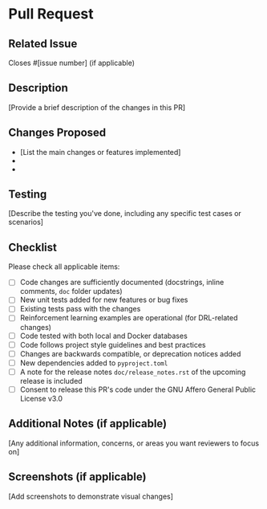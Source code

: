 <!--
SPDX-FileCopyrightText: ASSUME Developers

SPDX-License-Identifier: AGPL-3.0-or-later
-->

# Pull Request

## Related Issue
Closes #[issue number] (if applicable)

## Description
[Provide a brief description of the changes in this PR]

## Changes Proposed
- [List the main changes or features implemented]
-
-

## Testing
[Describe the testing you've done, including any specific test cases or scenarios]

## Checklist
Please check all applicable items:

- [ ] Code changes are sufficiently documented (docstrings, inline comments, `doc` folder updates)
- [ ] New unit tests added for new features or bug fixes
- [ ] Existing tests pass with the changes
- [ ] Reinforcement learning examples are operational (for DRL-related changes)
- [ ] Code tested with both local and Docker databases
- [ ] Code follows project style guidelines and best practices
- [ ] Changes are backwards compatible, or deprecation notices added
- [ ] New dependencies added to `pyproject.toml`
- [ ] A note for the release notes `doc/release_notes.rst` of the upcoming release is included
- [ ] Consent to release this PR's code under the GNU Affero General Public License v3.0

## Additional Notes (if applicable)
[Any additional information, concerns, or areas you want reviewers to focus on]

## Screenshots (if applicable)
[Add screenshots to demonstrate visual changes]
